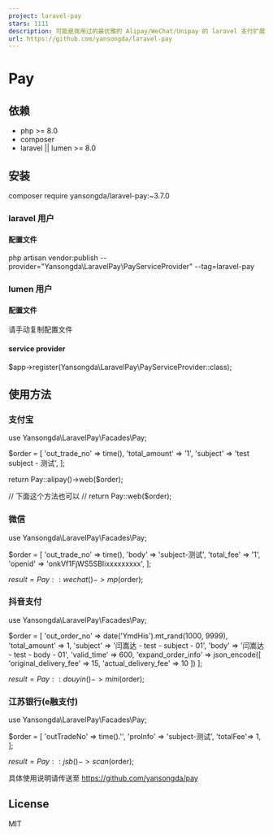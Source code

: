```yaml
---
project: laravel-pay
stars: 1111
description: 可能是我用过的最优雅的 Alipay/WeChat/Unipay 的 laravel 支付扩展包了
url: https://github.com/yansongda/laravel-pay
---
```


Pay
===

依赖
--

-   php >= 8.0
-   composer
-   laravel || lumen >= 8.0

安装
--

composer require yansongda/laravel-pay:~3.7.0

### laravel 用户

#### 配置文件

php artisan vendor:publish --provider="Yansongda\\LaravelPay\\PayServiceProvider" --tag=laravel-pay

### lumen 用户

#### 配置文件

请手动复制配置文件

#### service provider

$app\->register(Yansongda\\LaravelPay\\PayServiceProvider::class);

使用方法
----

### 支付宝

use Yansongda\\LaravelPay\\Facades\\Pay;

$order = \[
    'out\_trade\_no' => time(),
    'total\_amount' => '1',
    'subject' => 'test subject - 测试',
\];

return Pay::alipay()->web($order);

// 下面这个方法也可以
// return Pay::web($order);

### 微信

use Yansongda\\LaravelPay\\Facades\\Pay;

$order = \[
    'out\_trade\_no' => time(),
    'body' => 'subject-测试',
    'total\_fee'      => '1',
    'openid' => 'onkVf1FjWS5SBIixxxxxxxxx',
\];

$result = Pay::wechat()->mp($order);

### 抖音支付

use Yansongda\\LaravelPay\\Facades\\Pay;

$order = \[
    'out\_order\_no' => date('YmdHis').mt\_rand(1000, 9999),
    'total\_amount' => 1,
    'subject' => '闫嵩达 - test - subject - 01',
    'body' => '闫嵩达 - test - body - 01',
    'valid\_time' => 600,
    'expand\_order\_info' => json\_encode(\[
        'original\_delivery\_fee' => 15,
        'actual\_delivery\_fee' => 10
    \])
\];

$result = Pay::douyin()->mini($order);

### 江苏银行(e融支付)

use Yansongda\\LaravelPay\\Facades\\Pay;

$order = \[
    'outTradeNo' => time().'',
    'proInfo' => 'subject-测试',
    'totalFee'\=> 1,
\];

$result = Pay::jsb()->scan($order);

具体使用说明请传送至 https://github.com/yansongda/pay

License
-------

MIT

